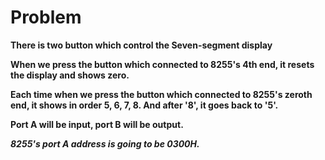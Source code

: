# Problem


**There is two button which control the Seven-segment display**

**When we press the button which connected to 8255's 4th end, it resets the display and shows zero.**

**Each time when we press the button which connected to 8255's zeroth end, it shows in order 5, 6, 7, 8. And after '8', it goes back to '5'.**



**Port A will be input, port B will be output.**

***8255's port A address is going to be 0300H.***
